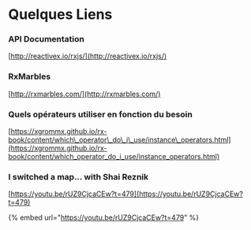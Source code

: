 # Quelques Liens

### API Documentation

[http://reactivex.io/rxjs/](http://reactivex.io/rxjs/)

### RxMarbles

[http://rxmarbles.com/](http://rxmarbles.com/)

### Quels opérateurs utiliser en fonction du besoin

[https://xgrommx.github.io/rx-book/content/which\_operator\_do\_i\_use/instance\_operators.html](https://xgrommx.github.io/rx-book/content/which_operator_do_i_use/instance_operators.html)

### I switched a map... with Shai Reznik

[https://youtu.be/rUZ9CjcaCEw?t=479](https://youtu.be/rUZ9CjcaCEw?t=479)

{% embed url="https://youtu.be/rUZ9CjcaCEw?t=479" %}

